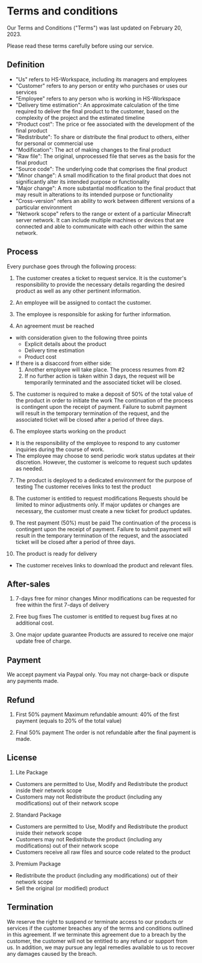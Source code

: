 # Terms and conditions

Our Terms and Conditions ("Terms") was last updated on February 20, 2023.

Please read these terms carefully before using our service.

## Definition

- "Us" refers to HS-Workspace, including its managers and employees
- "Customer" refers to any person or entity who purchases or uses our services
- "Employee" refers to any person who is working in HS-Workspace
- "Delivery time estimation": An approximate calculation of the time required to deliver the final product to the customer, based on the complexity of the project and the estimated timeline
- "Product cost": The price or fee associated with the development of the final product
- "Redistribute": To share or distribute the final product to others, either for personal or commercial use
- "Modification": The act of making changes to the final product
- "Raw file": The original, unprocessed file that serves as the basis for the final product
- "Source code": The underlying code that comprises the final product
- "Minor change": A small modification to the final product that does not significantly alter its intended purpose or functionality
- "Major change": A more substantial modification to the final product that may result in alterations to its intended purpose or functionality
- "Cross-version" refers an ability to work between different versions of a particular environment
- "Network scope" refers to the range or extent of a particular Minecraft server network. It can include multiple machines or devices that are connected and able to communicate with each other within the same network.

## Process

Every purchase goes through the following process:

1. The customer creates a ticket to request service.
It is the customer's responsibility to provide the necessary details regarding the desired product as well as any other pertinent information.

2. An employee will be assigned to contact the customer.

3. The employee is responsible for asking for further information.

4. An agreement must be reached
- with consideration given to the following three points
    - Explicit details about the product
    - Delivery time estimation
    - Product cost
- If there is a disaccord from either side:
    1. Another employee will take place. The process resumes from #2
    2. If no further action is taken within 3 days, the request will be temporarily terminated and the associated ticket will be closed.

5. The customer is required to make a deposit of 50% of the total value of the product in order to initiate the work
The continuation of the process is contingent upon the receipt of payment. Failure to submit payment will result in the temporary termination of the request, and the associated ticket will be closed after a period of three days.

6. The employee starts working on the product
- It is the responsibility of the employee to respond to any customer inquiries during the course of work.
- The employee may choose to send periodic work status updates at their discretion. However, the customer is welcome to request such updates as needed.

7. The product is deployed to a dedicated environment for the purpose of testing
The customer receives links to test the product

8. The customer is entitled to request modifications
Requests should be limited to minor adjustments only. If major updates or changes are necessary, the customer must create a new ticket for product updates.

9. The rest payment (50%) must be paid
The continuation of the process is contingent upon the receipt of payment. Failure to submit payment will result in the temporary termination of the request, and the associated ticket will be closed after a period of three days.

10. The product is ready for delivery
- The customer receives links to download the product and relevant files.

## After-sales

1. 7-days free for minor changes
Minor modifications can be requested for free within the first 7-days of delivery

2. Free bug fixes
The customer is entitled to request bug fixes at no additional cost.

3. One major update guarantee
Products are assured to receive one major update free of charge.

## Payment

We accept payment via Paypal only. You may not charge-back or dispute any payments made.

## Refund

1. First 50% payment
Maximum refundable amount: 40% of the first payment (equals to 20% of the total value)

2. Final 50% payment
The order is not refundable after the final payment is made.

## License

1. Lite Package
- Customers are permitted to Use, Modify and Redistribute the product inside their network scope
- Customers may not Redistribute the product (including any modifications) out of their network scope

2. Standard Package
- Customers are permitted to Use, Modify and Redistribute the product inside their network scope
- Customers may not Redistribute the product (including any modifications) out of their network scope
- Customers receive all raw files and source code related to the product

3. Premium Package
- Redistribute the product (including any modifications) out of their network scope
- Sell the original (or modified) product

## Termination

We reserve the right to suspend or terminate access to our products or services if the customer breaches any of the terms and conditions outlined in this agreement. If we terminate this agreement due to a breach by the customer, the customer will not be entitled to any refund or support from us. In addition, we may pursue any legal remedies available to us to recover any damages caused by the breach.

